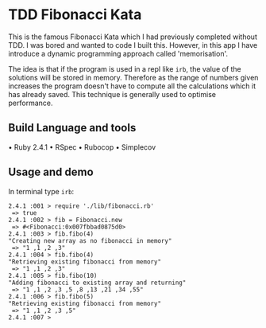 # TDD Fibonacci Kata

This is the famous Fibonacci Kata which I had previously completed without TDD.
I was bored and wanted to code I built this. However, in this app I have introduce a dynamic programming approach called 'memorisation'.

The idea is that if the program is used in a repl like `irb`, the value of the solutions will be stored in memory. Therefore as the range of numbers given increases the program doesn't have to compute all the calculations which it has already saved. This technique is generally used to optimise performance.

Build Language and tools
------
• Ruby 2.4.1
• RSpec
• Rubocop
• Simplecov

Usage and demo
-----
In terminal type `irb`:
```
2.4.1 :001 > require './lib/fibonacci.rb'
 => true
2.4.1 :002 > fib = Fibonacci.new
 => #<Fibonacci:0x007fbbad0875d0>
2.4.1 :003 > fib.fibo(4)
"Creating new array as no fibonacci in memory"
 => "1 ,1 ,2 ,3"
2.4.1 :004 > fib.fibo(4)
"Retrieving existing fibonacci from memory"
 => "1 ,1 ,2 ,3"
2.4.1 :005 > fib.fibo(10)
"Adding fibonacci to existing array and returning"
 => "1 ,1 ,2 ,3 ,5 ,8 ,13 ,21 ,34 ,55"
2.4.1 :006 > fib.fibo(5)
"Retrieving existing fibonacci from memory"
 => "1 ,1 ,2 ,3 ,5"
2.4.1 :007 >
```

